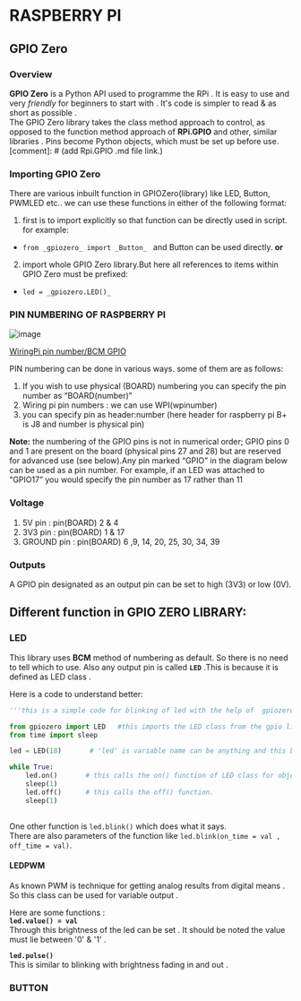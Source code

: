 # RASPBERRY PI

## GPIO Zero

### Overview
**GPIO Zero** is a Python API used to programme the RPi . It is easy to use and very *friendly* for beginners to start with . It's code is simpler to read & as short as possible .   
The GPIO Zero library takes the class method approach to control, as opposed to the function method approach of **RPi.GPIO** and other, similar libraries . Pins become Python objects, which must be set up before use.
[comment]: # (add Rpi.GPIO .md file link.)


### Importing GPIO Zero
There are various inbuilt function in GPIOZero(library) like LED, Button, PWMLED etc..
we can use these functions in either of the following format:
 1.    first is to import explicitly so that function can be directly used in script.
       for example:
* `from _gpiozero_ import _Button_ ` and Button can be used directly.  **or**
 2.    import whole GPIO Zero library.But here all references to items within GPIO Zero must be prefixed:
 * `led = _gpiozero.LED()_`

### PIN NUMBERING OF RASPBERRY PI
![image](https://gpiozero.readthedocs.io/en/stable/_images/pin_layout.svg)

[WiringPi pin number/BCM GPIO](http://wiringpi.com/wp-content/uploads/2013/03/gpio1.png)

PIN numbering can be done in various ways. some of them are as follows:
1.    If you wish to use physical (BOARD) numbering you can specify the pin number  as “BOARD(number)”
2.    Wiring pi pin numbers : we can use WPI(wpinumber)
3.    you can specify pin as header:number (here header for raspberry pi B+ is J8 and  number is physical pin)

__Note:__ the numbering of the GPIO pins is not in numerical order; GPIO pins 0 and 1 are present on the board (physical pins 27 and 28) but are reserved for advanced use (see below).Any pin marked “GPIO” in the diagram below can be used as a pin number. For example, if an LED was attached to “GPIO17” you would specify the pin number as 17 rather than 11

### Voltage
1. 5V pin : pin(BOARD) 2 & 4
2. 3V3 pin : pin(BOARD) 1 & 17
3. GROUND pin : pin(BOARD) 6 ,9, 14, 20, 25, 30, 34, 39

### Outputs
A GPIO pin designated as an output pin can be set to high (3V3) or low (0V).

## Different function in __GPIO ZERO__ LIBRARY:


### LED
This library uses __BCM__ method of numbering as default. So there is no need to tell which to use. Also any output pin is called **`LED`** .This is because it is defined as LED class .  

Here is a code to understand better:

```python
'''this is a simple code for blinking of led with the help of  gpiozero library'''

from gpiozero import LED   #this imports the LED class from the gpio lirary.
from time import sleep 

led = LED(18)       # 'led' is variable name can be anything and this becomes the object.

while True:
    led.on()       # this calls the on() function of LED class for object led.
    sleep(1)
    led.off()      # this calls the off() function.
    sleep(1) 
    
```
One other function is `led.blink()` which does what it says.  
There are also parameters of the function like `led.blink(on_time = val , off_time = val)`.  

#### LEDPWM

As known PWM is technique for getting analog results from digital means . So this class can be used for variable output .  

Here are some functions :  
**` led.value() = val `**  
Through this brightness of the led can be set .  It should be noted the value must lie between '0' & '1' .  

**`led.pulse()`**  
This is similar to blinking with brightness fading in and out .  



### BUTTON
